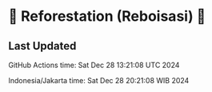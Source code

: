 
# 🌳 Reforestation (Reboisasi) 🌲

## Last Updated

GitHub Actions time: Sat Dec 28 13:21:08 UTC 2024

Indonesia/Jakarta time: Sat Dec 28 20:21:08 WIB 2024
